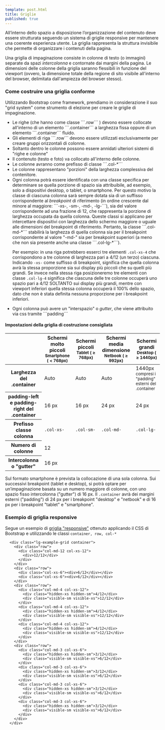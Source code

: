 ```yaml
---
template: post.html
title: Griglie
published: true
---
```


All’interno dello spazio a disposizione l’organizzazione del contenuto deve essere strutturata seguendo un sistema di griglie responsive per mantenere una coerente esperienza utente. La griglia rappresenta la struttura invisibile che permette di organizzare i contenuti della pagina.

Una griglia di impaginazione consiste in colonne di testo (o immagini) separate da spazi <em>intercolonna</em> e contornate dai margini della pagina. Le dimensioni delle colonne della griglia saranno flessibili in funzione del viewport (ovvero, la dimensione totale della regione di sito visibile all'interno del browser, delimitata dall'ampiezza del browser stesso). 

<h3 id="costruzione">Come costruire una griglia conforme</h3>

Utilizzando Bootstrap come framework, prendiamo in considerazione il suo "grid system" come strumento di elezione per creare le griglie di impaginazione.

<ul>
<li>Le righe (che hanno come classe ```.row``` ) devono essere collocate all'interno di un elemento ```.container``` a larghezza fissa oppure di un elemento ```.container``` fluido.</li>
<li>Gli elementi di riga ```.row``` devono essere utilizzati esclusivamente per creare gruppi orizzontali di colonne.</li>
<li>Soltanto dentro le colonne possono essere annidati ulteriori sistemi di "righe e colonne"</li>
<li>Il contenuto (testo e foto) va collocato all'interno delle colonne.</li>
<li>Le colonne avranno come prefisso di classe ```.col-*```</li>
<li>Le colonne rappresentano "porzioni" della larghezza complessiva del contenitore.</li>
<li>Ogni colonna potrà essere identificata con una classe specifica per determinare se quella porzione di spazio sia attribuibile, ad esempio, solo a dispositivi desktop, o tablet, o smartphone. Per questo motivo la classe di ciascuna colonna sarà sempre dotata sia di un suffisso corrispondente al <em>breakpoint</em> di riferimento (in ordine crescente dal minore al maggiore: ```-xs-, -sm-, -md-, -lg-```), sia del valore corrispondente ad una frazione di 12, che rappresenta la porzione di larghezza occupata da quella colonna.
Queste classi si applicano per intercettare dispositivi con larghezza dello schermo maggiore o uguale alle dimensioni del breakpoint di riferimento. Pertanto, la classe ```.col-md-*``` stabilirà la larghezza di quella colonna sia per il breakpoint corrispondente al valore "-md-" sia per breakpoint superiori (a meno che non sia presente anche una classe ```.col-lg-*```).

Per esempio: in una riga potrebbero esserci tre elementi ```.col-xs-4``` che corrispondono a tre colonne di larghezza pari a 4/12 (un terzo) ciascuna. Indicando ```-xs-``` come suffisso di breakpoint, significa che quella colonna avrà la stessa proporzione sia sui display più piccoli che su quelli più grandi. Se invece nella stessa riga posizioneremo tre elementi con classe ```.col-lg-4``` significa che ciascuna delle tre colonne occuperà uno spazio pari a 4/12 SOLTANTO sui display più grandi, mentre con viewport inferiori quella stessa colonna occuperà il 100% dello spazio, dato che non è stata definita nessuna proporzione per i breakpoint inferiori.</li>
<li>Ogni colonna può avere un "interspazio" o <em>gutter</em>, che viene attribuito via css tramite ```padding```</li>
</ul>


<h4 id="costruzione">Impostazioni della griglia di costruzione consigliata</h4>


<div class="table-responsive">
  <table class="table table-bordered table-striped">
    <thead>
      <tr>
        <th></th>
        <th> Schermi molto piccoli <small>Smartphone ( &lt; 768px)</small> </th>
        <th> Schermi piccoli <small>Tablet ( ≥ 768px)</small> </th>
        <th> Schermi media dimensione <small>Netbook ( ≥ 992px)</small> </th>
        <th> Schermi grandi <small>Desktop ( ≥ 1440px)</small> </th>
      </tr>
    </thead>
    <tbody>
      <tr>
        <th class="text-nowrap" scope="row">Larghezza del .container</th>
        <td>Auto</td>
        <td>Auto</td>
        <td>Auto</td>
        <td>1440px <small>compresi i "padding" esterni del .container</small></td>
      </tr>
      <tr>
        <th class="text-nowrap" scope="row">padding-left e padding-right del .container</th>
        <td>16 px</td>
        <td>16 px</td>
        <td>24 px</td>
        <td>24 px</td>
      </tr>
      <tr>
        <th class="text-nowrap" scope="row">Prefisso classe colonna</th>
        <td><code>.col-xs-</code></td>
        <td><code>.col-sm-</code></td>
        <td><code>.col-md-</code></td>
        <td><code>.col-lg-</code></td>
      </tr>
      <tr>
        <th class="text-nowrap" scope="row">Numero di colonne</th>
        <td colspan="4">12</td>
      </tr>
      <tr>
        <th class="text-nowrap" scope="row">Intercolonna o "gutter"</th>
        <td colspan="4">16 px</td>
      </tr>
    </tbody>
  </table>
</div>



Sul formato smartphone è prevista la collocazione di una sola colonna.
Sui successivi breakpoint (tablet e desktop), si potrà optare per un’impaginazione basata su un numero maggiore di colonne, con uno spazio fisso intercolonna ("gutter") di 16 px.
Il ```.container``` avrà dei margini esterni ("padding") di 24 px per i breakpoint "desktop" e "netbook" e di 16 px per i breakpoint "tablet" e "smartphone".


<!--
<figure>
  ![](/images/tavola_2.png)
  <figcaption>Figura 1 </figcaption>
</figure>
-->

### Esempio di griglia responsive

Segue un esempio di [griglia "responsive"](http://getbootstrap.com/css/#grid) ottenuto 
applicando il CSS di Bootstrap e utilizzando le classi ```container, row, col-*```

```markup
  <div class="lg-example-grid container">
    <div class="row">
      <div class="col-md-12 col-xs-12">
        <div>12/12</div>
      </div>
    </div>
    <div class="row">
      <div class="col-xs-6"><div>6/12</div></div>
      <div class="col-xs-6"><div>6/12</div></div>
    </div>
    <div class="row">
      <div class="col-md-4 col-xs-12">
        <div class="hidden-xs hidden-sm">4/12</div>
        <div class="visible-sm visible-xs">12/12</div>
      </div>
      <div class="col-md-4 col-xs-12">
        <div class="hidden-xs hidden-sm">4/12</div>
        <div class="visible-sm visible-xs">12/12</div>
      </div>
      <div class="col-md-4 col-xs-12">
        <div class="hidden-xs hidden-sm">4/12</div>
        <div class="visible-sm visible-xs">12/12</div>
      </div>
    </div>
    <div class="row">
      <div class="col-md-3 col-xs-6">
        <div class="hidden-xs hidden-sm">3/12</div>
        <div class="visible-sm visible-xs">6/12</div>
      </div>
      <div class="col-md-3 col-xs-6">
        <div class="hidden-xs hidden-sm">3/12</div>
        <div class="visible-sm visible-xs">6/12</div>
      </div>
      <div class="col-md-3 col-xs-6">
        <div class="hidden-xs hidden-sm">3/12</div>
        <div class="visible-sm visible-xs">6/12</div>
      </div>
      <div class="col-md-3 col-xs-6">
        <div class="hidden-xs hidden-sm">3/12</div>
        <div class="visible-sm visible-xs">6/12</div>
      </div>
    </div>
  </div>

```
